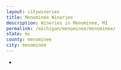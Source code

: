 ```yaml
---
layout: citywineries
title: Menominee Wineries
description: Wineries in Menominee, MI
permalink: /michigan/menominee/menominee/
state: mi
county: menominee
city: menominee
---
```

-
